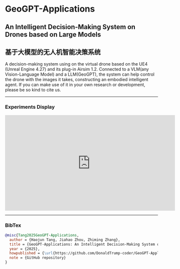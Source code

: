 # GeoGPT-Applications
## An Intelligent Decision-Making System on Drones based on Large Models
## 基于大模型的无人机智能决策系统
A decision-making system using on the virtual drone based on the UE4 (Unreal Engine 4.27) and its plug-in Airsim 1.2. Connected to a VLM(any Vision-Language Model) and a LLM(GeoGPT), the system can help control the drone with the images it takes, constructing an embodied intelligent agent.
If you can make use of it in your own research or development, please be so kind to cite us.

---
### Experiments Display
<iframe width="560" height="315" src="https://player.bilibili.com/player.html?isOutside=true&aid=114951813337804&bvid=BV1oWhnzLECL&cid=31415340137&p=1" scrolling="no" frameborder="no" framespacing="0" allowfullscreen="true"></iframe>

---
### BibTex
```bibtex
@misc{Tang2025GeoGPT-Applications,
  author = {Haojun Tang, Jiahao Zhou, Zhiming Zhang},
  title = {GeoGPT-Applications: An Intelligent Decision-Making System on Drones based on Large Models},
  year = {2025},
  howpublished = {\url{https://github.com/DonaldTrump-coder/GeoGPT-Applications}},
  note = {GitHub repository}
}